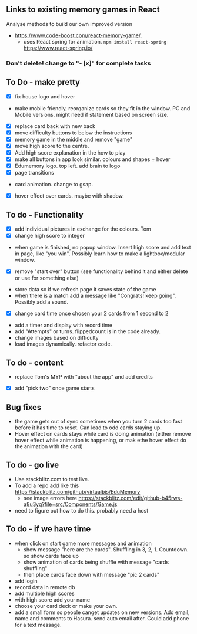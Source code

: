 ## Links to existing memory games in React

Analyse methods to build our own improved version

- https://www.code-boost.com/react-memory-game/.
  - uses React spring for animation. `npm install react-spring` https://www.react-spring.io/

### Don't delete! change to "- [x]" for complete tasks

## To Do - make pretty

- [x] fix house logo and hover
- make mobile friendly, reorganize cards so they fit in the window. PC and Mobile versions. might need if statement based on screen size.
- [x] replace card back with new back
- [x] move difficulty buttons to below the instructions
- [x] memory game in the middle and remove "game"
- [x] move high score to the centre.
- [x] Add high score explanation in the how to play
- [x] make all buttons in app look similar. colours and shapes + hover
- [x] Edumemory logo. top left. add brain to logo
- [x] page transitions
- card animation. change to gsap.
- [x] hover effect over cards. maybe with shadow.

## To do - Functionality

- [x] add individual pictures in exchange for the colours. Tom
- [x] change high score to integer
- when game is finished, no popup window. Insert high score and add text in page, like "you win". Possibly learn how to make a lightbox/modular window.
- [x] remove "start over" button (see functionality behind it and either delete or use for something else)
- store data so if we refresh page it saves state of the game
- when there is a match add a message like "Congrats! keep going". Possibly add a sound.
- [x] change card time once chosen your 2 cards from 1 second to 2
- add a timer and display with record time
- add "Attempts" or turns. flippedcount is in the code already.
- change images based on difficulty
- load images dynamically. refactor code.

## To do - content

- replace Tom's MYP with "about the app" and add credits
- [x] add "pick two" once game starts

## Bug fixes

- the game gets out of sync sometimes when you turn 2 cards too fast before it has time to reset. Can lead to odd cards staying up.
- Hover effect on cards stays while card is doing animation (either remove hover effect while animation is happening, or mak ethe hover effect do the animation with the card)

## To do - go live

- Use stackblitz.com to test live.
- To add a repo add like this https://stackblitz.com/github/virtualbis/EduMemory
  - see image errors here https://stackblitz.com/edit/github-b45rws-a8u3yq?file=src/Components/Game.js
- need to figure out how to do this. probably need a host

## To do - if we have time

- when click on start game more messages and animation
  - show message "here are the cards". Shuffling in 3, 2, 1. Countdown. so show cards face up
  - show animation of cards being shuffle with message "cards shuffling"
  - then place cards face down with message "pic 2 cards"
- add login
- record data in remote db
- add multiple high scores
- with high score add your name
- choose your card deck or make your own.
- add a small form so people canget updates on new versions. Add email, name and comments to Hasura. send auto email after. Could add phone for a text message.

